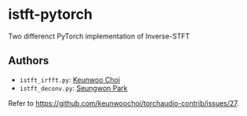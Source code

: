 # istft-pytorch
Two differenct PyTorch implementation of Inverse-STFT

## Authors
- `istft_irfft.py`: [Keunwoo Choi](https://github.com/keunwoochoi)
- `istft_deconv.py`: [Seungwon Park](https://github.com/seungwonpark)

Refer to https://github.com/keunwoochoi/torchaudio-contrib/issues/27.
